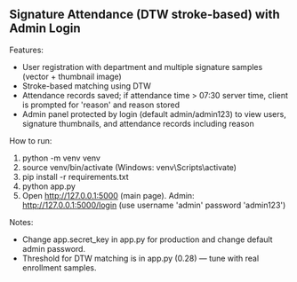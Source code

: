 Signature Attendance (DTW stroke-based) with Admin Login
-------------------------------------------------------
Features:
- User registration with department and multiple signature samples (vector + thumbnail image)
- Stroke-based matching using DTW
- Attendance records saved; if attendance time > 07:30 server time, client is prompted for 'reason' and reason stored
- Admin panel protected by login (default admin/admin123) to view users, signature thumbnails, and attendance records including reason

How to run:
1. python -m venv venv
2. source venv/bin/activate  (Windows: venv\Scripts\activate)
3. pip install -r requirements.txt
4. python app.py
5. Open http://127.0.0.1:5000 (main page). Admin: http://127.0.0.1:5000/login (use username 'admin' password 'admin123')

Notes:
- Change app.secret_key in app.py for production and change default admin password.
- Threshold for DTW matching is in app.py (0.28) — tune with real enrollment samples.
